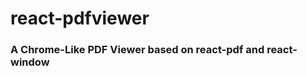 <!--
 * @Date: 2019-10-11 17:41:36
 * @LastEditors: Tian Zhi
 * @LastEditTime: 2019-10-31 18:02:27
 -->
 # react-pdfviewer
 ### A Chrome-Like PDF Viewer based on react-pdf and react-window
